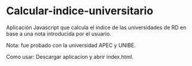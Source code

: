 # Calcular-indice-universitario
Aplicación Javascript que calcula el indice de las universidades de RD en base a una nota introducida por el usuario. 

Nota: fue probado con la universidad APEC y UNIBE.

Como usar:
Descargar aplicacion y abrir index.html.
